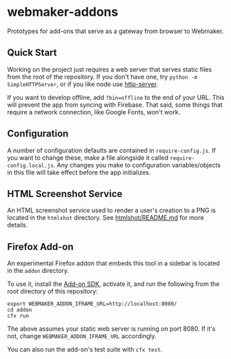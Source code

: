 webmaker-addons
===============

Prototypes for add-ons that serve as a gateway from browser to Webmaker.

## Quick Start

Working on the project just requires a web server that serves
static files from the root of the repository. If you don't have
one, try `python -m SimpleHTTPServer`, or if you like node use
[http-server][].

If you want to develop offline, add `?bin=offline` to the end of
your URL. This will prevent the app from syncing with Firebase.
That said, some things that require a network connection, like
Google Fonts, won't work.

## Configuration

A number of configuration defaults are contained in
`require-config.js`. If you want to change these, make a file
alongside it called `require-config.local.js`. Any changes you make
to configuration variables/objects in this file will take effect
before the app initializes.

## HTML Screenshot Service

An HTML screenshot service used to render a user's creation to a PNG
is located in the `htmlshot` directory. See [htmlshot/README.md][] for
more details.

## Firefox Add-on

An experimental Firefox addon that embeds this tool in a sidebar is
located in the `addon` directory.

To use it, install the [Add-on SDK][], activate it, and run the following
from the root directory of this repository:

```
export WEBMAKER_ADDON_IFRAME_URL=http://localhost:8080/
cd addon
cfx run
```

The above assumes your static web server is running on port 8080. If it's
not, change `WEBMAKER_ADDON_IFRAME_URL` accordingly.

You can also run the add-on's test suite with `cfx test`.

  [http-server]: https://www.npmjs.org/package/http-server
  [Add-on SDK]: https://developer.mozilla.org/en-US/Add-ons/SDK/Tutorials/Installation
  [htmlshot/README.md]: https://github.com/xmatthewx/webmaker-addons/tree/gh-pages/htmlshot#readme
